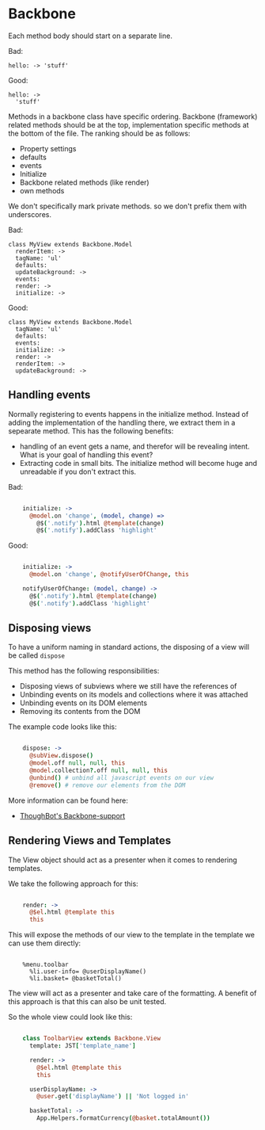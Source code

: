 Backbone
========

Each method body should start on a separate line.

Bad:

    hello: -> 'stuff'

Good:

    hello: ->
      'stuff'

Methods in a backbone class have specific ordering. Backbone (framework)
related methods should be at the top, implementation specific methods at
the bottom of the file. The ranking should be as follows:

- Property settings
- defaults
- events
- Initialize
- Backbone related methods (like render)
- own methods

We don't specifically mark private methods. so we don't prefix them with
underscores.

Bad:

    class MyView extends Backbone.Model
      renderItem: ->
      tagName: 'ul'
      defaults:
      updateBackground: ->
      events:
      render: ->
      initialize: ->


Good:

    class MyView extends Backbone.Model
      tagName: 'ul'
      defaults:
      events:
      initialize: ->
      render: ->
      renderItem: ->
      updateBackground: ->

Handling events
---------------

Normally registering to events happens in the initialize method. Instead
of adding the implementation of the handling there, we extract them in a
sepearate method. This has the following benefits:

- handling of an event gets a name, and therefor will be revealing
  intent. What is your goal of handling this event?
- Extracting code in small bits. The initialize method will become huge
  and unreadable if you don't extract this.

Bad:

```coffeescript

    initialize: ->
      @model.on 'change', (model, change) =>
        @$('.notify').html @template(change)
        @$('.notify').addClass 'highlight'

```

Good:

```coffeescript

    initialize: ->
      @model.on 'change', @notifyUserOfChange, this

    notifyUserOfChange: (model, change) ->
      @$('.notify').html @template(change)
      @$('.notify').addClass 'highlight'

```

Disposing views
---------------

To have a uniform naming in standard actions, the disposing of a view will be called `dispose`

This method has the following responsibilities:

+ Disposing views of subviews where we still have the references of
+ Unbinding events on its models and collections where it was attached
+ Unbinding events on its DOM elements
+ Removing its contents from the DOM

The example code looks like this:

```coffeescript

    dispose: ->
      @subView.dispose()
      @model.off null, null, this
      @model.collection?.off null, null, this
      @unbind() # unbind all javascript events on our view
      @remove() # remove our elements from the DOM

```

More information can be found here:

+ [ThoughBot's Backbone-support](https://github.com/thoughtbot/backbone-support/blob/master/lib/assets/javascripts/backbone-support/composite_view.js)


Rendering Views and Templates
-----------------------------

The View object should act as a presenter when it comes to rendering
templates.

We take the following approach for this:

```coffeescript

    render: ->
      @$el.html @template this
      this

```

This will expose the methods of our view to the template
in the template we can use them directly:

```haml

    %menu.toolbar
      %li.user-info= @userDisplayName()
      %li.basket= @basketTotal()

```

The view will act as a presenter and take care of the formatting.
A benefit of this approach is that this can also be unit tested.

So the whole view could look like this:

```coffeescript

    class ToolbarView extends Backbone.View
      template: JST['template_name']

      render: ->
        @$el.html @template this
        this

      userDisplayName: ->
        @user.get('displayName') || 'Not logged in'

      basketTotal: ->
        App.Helpers.formatCurrency(@basket.totalAmount())

```

